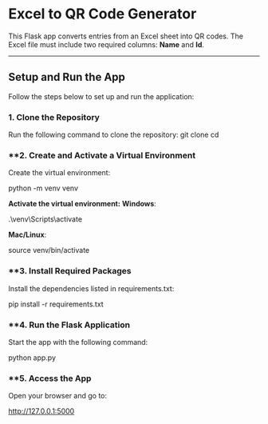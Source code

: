 # **Excel to QR Code Generator**

This Flask app converts entries from an Excel sheet into QR codes. The Excel file must include two required columns: **Name** and **Id**.

---

## **Setup and Run the App**

Follow the steps below to set up and run the application:

### **1. Clone the Repository**
Run the following command to clone the repository:
git clone <repository-url>
cd <repository-folder>

### **2. Create and Activate a Virtual Environment
Create the virtual environment:

python -m venv venv

**Activate the virtual environment:**
**Windows**:

.\venv\Scripts\activate

**Mac/Linux**:

source venv/bin/activate

### **3. Install Required Packages

Install the dependencies listed in requirements.txt:

pip install -r requirements.txt

### **4. Run the Flask Application

Start the app with the following command:

python app.py

### **5. Access the App
Open your browser and go to:

http://127.0.0.1:5000
